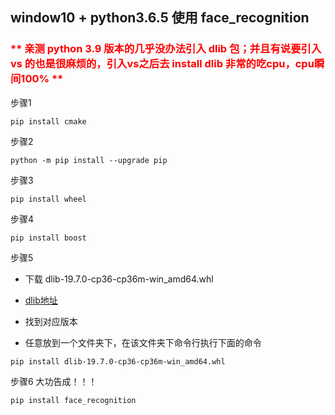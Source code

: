 ## window10 + python3.6.5 使用 face_recognition

### <font color='red'> ** 亲测 python 3.9 版本的几乎没办法引入 dlib 包；并且有说要引入vs 的也是很麻烦的，引入vs之后去 install dlib 非常的吃cpu，cpu瞬间100% **</font>

步骤1
```
pip install cmake
```
步骤2
```
python -m pip install --upgrade pip
```
步骤3
```
pip install wheel
```
步骤4
```
pip install boost
```
步骤5

- 下载 dlib-19.7.0-cp36-cp36m-win_amd64.whl

- [dlib地址](https://pypi.org/simple/dlib/)

- 找到对应版本

- 任意放到一个文件夹下，在该文件夹下命令行执行下面的命令
```
pip install dlib-19.7.0-cp36-cp36m-win_amd64.whl
```
步骤6 大功告成！！！
```
pip install face_recognition
```
